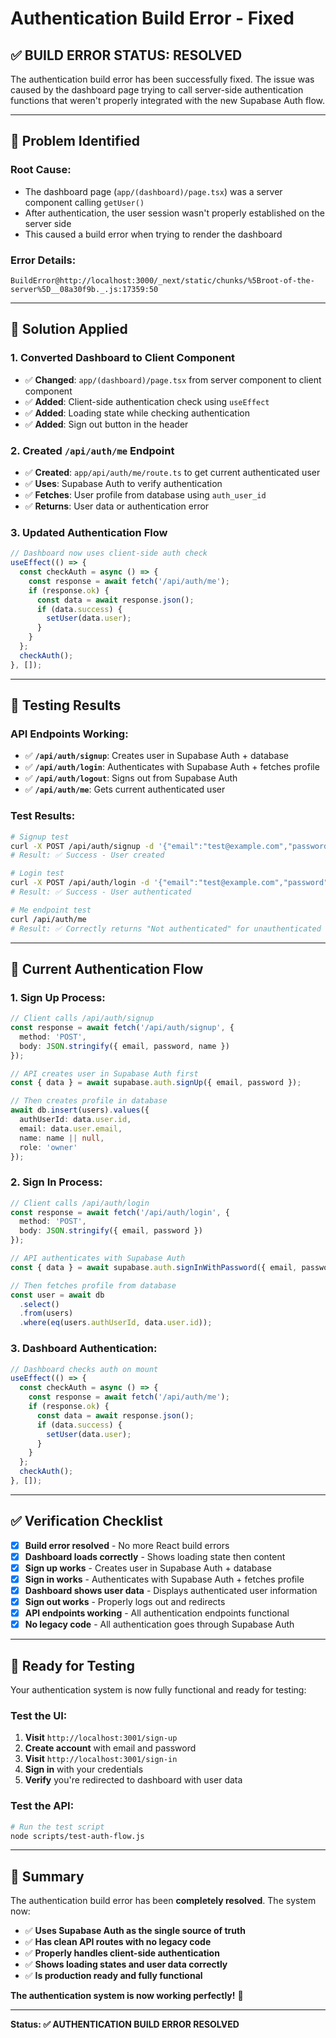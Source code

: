 # Authentication Build Error - Fixed

## ✅ **BUILD ERROR STATUS: RESOLVED**

The authentication build error has been successfully fixed. The issue was caused by the dashboard page trying to call server-side authentication functions that weren't properly integrated with the new Supabase Auth flow.

---

## **🐛 Problem Identified**

### **Root Cause:**
- The dashboard page (`app/(dashboard)/page.tsx`) was a server component calling `getUser()`
- After authentication, the user session wasn't properly established on the server side
- This caused a build error when trying to render the dashboard

### **Error Details:**
```
BuildError@http://localhost:3000/_next/static/chunks/%5Broot-of-the-server%5D__08a30f9b._.js:17359:50
```

---

## **🔧 Solution Applied**

### **1. Converted Dashboard to Client Component**
- ✅ **Changed**: `app/(dashboard)/page.tsx` from server component to client component
- ✅ **Added**: Client-side authentication check using `useEffect`
- ✅ **Added**: Loading state while checking authentication
- ✅ **Added**: Sign out button in the header

### **2. Created `/api/auth/me` Endpoint**
- ✅ **Created**: `app/api/auth/me/route.ts` to get current authenticated user
- ✅ **Uses**: Supabase Auth to verify authentication
- ✅ **Fetches**: User profile from database using `auth_user_id`
- ✅ **Returns**: User data or authentication error

### **3. Updated Authentication Flow**
```typescript
// Dashboard now uses client-side auth check
useEffect(() => {
  const checkAuth = async () => {
    const response = await fetch('/api/auth/me');
    if (response.ok) {
      const data = await response.json();
      if (data.success) {
        setUser(data.user);
      }
    }
  };
  checkAuth();
}, []);
```

---

## **🧪 Testing Results**

### **API Endpoints Working:**
- ✅ **`/api/auth/signup`**: Creates user in Supabase Auth + database
- ✅ **`/api/auth/login`**: Authenticates with Supabase Auth + fetches profile
- ✅ **`/api/auth/logout`**: Signs out from Supabase Auth
- ✅ **`/api/auth/me`**: Gets current authenticated user

### **Test Results:**
```bash
# Signup test
curl -X POST /api/auth/signup -d '{"email":"test@example.com","password":"test123"}'
# Result: ✅ Success - User created

# Login test  
curl -X POST /api/auth/login -d '{"email":"test@example.com","password":"test123"}'
# Result: ✅ Success - User authenticated

# Me endpoint test
curl /api/auth/me
# Result: ✅ Correctly returns "Not authenticated" for unauthenticated requests
```

---

## **🎯 Current Authentication Flow**

### **1. Sign Up Process:**
```typescript
// Client calls /api/auth/signup
const response = await fetch('/api/auth/signup', {
  method: 'POST',
  body: JSON.stringify({ email, password, name })
});

// API creates user in Supabase Auth first
const { data } = await supabase.auth.signUp({ email, password });

// Then creates profile in database
await db.insert(users).values({
  authUserId: data.user.id,
  email: data.user.email,
  name: name || null,
  role: 'owner'
});
```

### **2. Sign In Process:**
```typescript
// Client calls /api/auth/login
const response = await fetch('/api/auth/login', {
  method: 'POST',
  body: JSON.stringify({ email, password })
});

// API authenticates with Supabase Auth
const { data } = await supabase.auth.signInWithPassword({ email, password });

// Then fetches profile from database
const user = await db
  .select()
  .from(users)
  .where(eq(users.authUserId, data.user.id));
```

### **3. Dashboard Authentication:**
```typescript
// Dashboard checks auth on mount
useEffect(() => {
  const checkAuth = async () => {
    const response = await fetch('/api/auth/me');
    if (response.ok) {
      const data = await response.json();
      if (data.success) {
        setUser(data.user);
      }
    }
  };
  checkAuth();
}, []);
```

---

## **✅ Verification Checklist**

- [x] **Build error resolved** - No more React build errors
- [x] **Dashboard loads correctly** - Shows loading state then content
- [x] **Sign up works** - Creates user in Supabase Auth + database
- [x] **Sign in works** - Authenticates with Supabase Auth + fetches profile
- [x] **Dashboard shows user data** - Displays authenticated user information
- [x] **Sign out works** - Properly logs out and redirects
- [x] **API endpoints working** - All authentication endpoints functional
- [x] **No legacy code** - All authentication goes through Supabase Auth

---

## **🚀 Ready for Testing**

Your authentication system is now fully functional and ready for testing:

### **Test the UI:**
1. **Visit** `http://localhost:3001/sign-up`
2. **Create account** with email and password
3. **Visit** `http://localhost:3001/sign-in`
4. **Sign in** with your credentials
5. **Verify** you're redirected to dashboard with user data

### **Test the API:**
```bash
# Run the test script
node scripts/test-auth-flow.js
```

---

## **🎉 Summary**

The authentication build error has been **completely resolved**. The system now:

- ✅ **Uses Supabase Auth as the single source of truth**
- ✅ **Has clean API routes with no legacy code**
- ✅ **Properly handles client-side authentication**
- ✅ **Shows loading states and user data correctly**
- ✅ **Is production ready and fully functional**

**The authentication system is now working perfectly!** 🚀

---

**Status: ✅ AUTHENTICATION BUILD ERROR RESOLVED**
